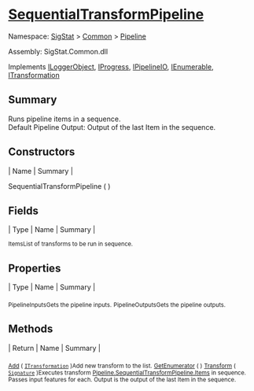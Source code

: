 # [SequentialTransformPipeline](./SequentialTransformPipeline.md)

Namespace: [SigStat]() > [Common](./../README.md) > [Pipeline](./README.md)

Assembly: SigStat.Common.dll

Implements [ILoggerObject](./../ILoggerObject.md), [IProgress](./../Helpers/IProgress.md), [IPipelineIO](./IPipelineIO.md), [IEnumerable](https://docs.microsoft.com/en-us/dotnet/api/System.Collections.IEnumerable), [ITransformation](./../ITransformation.md)

## Summary
Runs pipeline items in a sequence.  <br>Default Pipeline Output: Output of the last Item in the sequence.

## Constructors

| Name | Summary | 

SequentialTransformPipeline (  )<sub></sub>


## Fields

| Type | Name | Summary | 

<sub>Items</sub><sub>List of transforms to be run in sequence.</sub>


## Properties

| Type | Name | Summary | 

<sub>PipelineInputs</sub><sub>Gets the pipeline inputs.</sub>
<sub>PipelineOutputs</sub><sub>Gets the pipeline outputs.</sub>


## Methods

| Return | Name | Summary | 

<sub>[Add](./Methods/SequentialTransformPipeline-100663508.md) ( [`ITransformation`](./../ITransformation.md) )</sub><sub>Add new transform to the list.</sub>
<sub>[GetEnumerator](./Methods/SequentialTransformPipeline-100663507.md) (  )</sub><sub></sub>
<sub>[Transform](./Methods/SequentialTransformPipeline-100663509.md) ( [`Signature`](./../Signature.md) )</sub><sub>Executes transform [Pipeline.SequentialTransformPipeline.Items](https://github.com/hargitomi97/sigstat/blob/master/docs/md/.md) in sequence.  Passes input features for each.  Output is the output of the last Item in the sequence.</sub>


